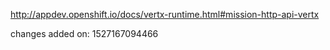 http://appdev.openshift.io/docs/vertx-runtime.html#mission-http-api-vertx

 
 changes added on: 1527167094466